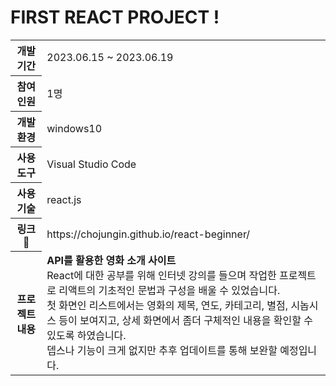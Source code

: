 # FIRST REACT PROJECT !
<table>
  <tr>
    <th>개발 기간</th>
    <td>2023.06.15 ~ 2023.06.19</td>
  </tr>  
  <tr>
    <th>참여 인원</th>
    <td>1명</td>
  </tr> 
  <tr>
    <th>개발 환경</th>
    <td>windows10</td>
  </tr>  
  <tr>
    <th>사용 도구</th>
    <td>Visual Studio Code</td>
  </tr> 
  <tr>
    <th>사용 기술</th>
    <td>react.js</td>
  </tr> 
  <tr>
    <th>링크🔗</th>
    <td>https://chojungin.github.io/react-beginner/</td>
  </tr> 
  <tr>
    <th>프로젝트 내용</th>
    <td>
      <b>API를 활용한 영화 소개 사이트</b><br>
      React에 대한 공부를 위해 인터넷 강의를 들으며 작업한 프로젝트로 리액트의 기초적인 문법과 구성을 배울 수 있었습니다.<br>
      첫 화면인 리스트에서는 영화의 제목, 연도, 카테고리, 별점, 시놉시스 등이 보여지고, 상세 화면에서 좀더 구체적인 내용을 확인할 수 있도록 하였습니다.<br>
      뎁스나 기능이 크게 없지만 추후 업데이트를 통해 보완할 예정입니다.
    </td>
  </tr> 
</table>
